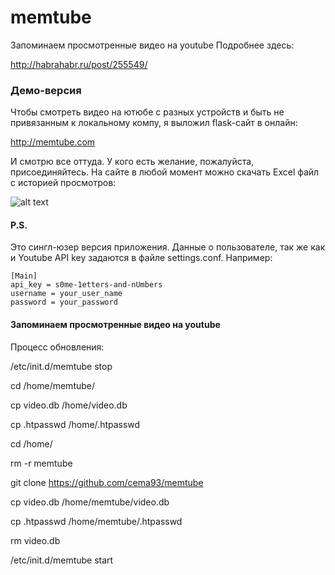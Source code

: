 # memtube

Запоминаем просмотренные видео на youtube
Подробнее здесь:

http://habrahabr.ru/post/255549/

### Демо-версия
Чтобы смотреть видео на ютюбе с разных устройств и быть не привязанным к локальному компу, я выложил flask-сайт в онлайн:

http://memtube.com

И смотрю все оттуда. 
У кого есть желание, пожалуйста, присоединяйтесь. На сайте в любой момент можно скачать Excel файл с историей просмотров:

![alt text](http://habrastorage.org/files/6b9/b45/11b/6b9b4511ba284656b7ce3b381967d990.png "Logo Title Text 1")

#### P.S.

Это сингл-юзер версия приложения. Данные о пользователе, так же как и Youtube
API key задаются в файле settings.conf. Например:
```
[Main]
api_key = s0me-1etters-and-nUmbers
username = your_user_name
password = your_password
```

#### Запоминаем просмотренные видео на youtube

Процесс обновления:

  /etc/init.d/memtube stop

  cd /home/memtube/
  
  cp video.db /home/video.db
  
  cp .htpasswd /home/.htpasswd
  
  cd /home/
  
  rm -r memtube
  
  git clone https://github.com/cema93/memtube
  
  cp video.db /home/memtube/video.db
  
  cp .htpasswd /home/memtube/.htpasswd
  
  rm video.db
  
  /etc/init.d/memtube start
